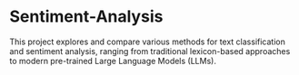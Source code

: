 # Sentiment-Analysis
 This project explores and compare various methods for text  classification and sentiment analysis, ranging from traditional lexicon-based approaches to  modern pre-trained Large Language Models (LLMs).
